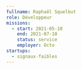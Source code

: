 ```yaml
---
fullname: Raphaël Squelbut
role: Développeur
missions:
  - start: 2021-05-10
    end: 2021-07-10
    status: service
    employer: Octo
startups:
  - signaux-faibles
---
```


